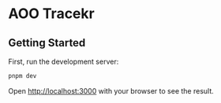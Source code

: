 # AOO Tracekr

## Getting Started

First, run the development server:

```bash
pnpm dev
```

Open [http://localhost:3000](http://localhost:3000) with your browser to see the result.
